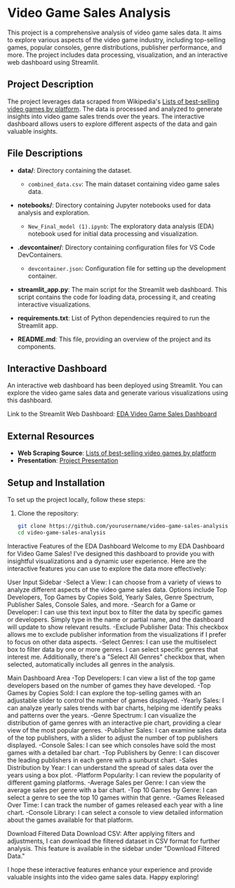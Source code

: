 # Video Game Sales Analysis

This project is a comprehensive analysis of video game sales data. It aims to explore various aspects of the video game industry, including top-selling games, popular consoles, genre distributions, publisher performance, and more. The project includes data processing, visualization, and an interactive web dashboard using Streamlit.

## Project Description

The project leverages data scraped from Wikipedia's [Lists of best-selling video games by platform](https://en.wikipedia.org/wiki/Lists_of_best-selling_video_games_by_platform). The data is processed and analyzed to generate insights into video game sales trends over the years. The interactive dashboard allows users to explore different aspects of the data and gain valuable insights.

## File Descriptions

- **data/**: Directory containing the dataset.
  - `combined_data.csv`: The main dataset containing video game sales data.

- **notebooks/**: Directory containing Jupyter notebooks used for data analysis and exploration.
  - `New_Final_model (1).ipynb`: The exploratory data analysis (EDA) notebook used for initial data processing and visualization.

- **.devcontainer/**: Directory containing configuration files for VS Code DevContainers.
  - `devcontainer.json`: Configuration file for setting up the development container.

- **streamlit_app.py**: The main script for the Streamlit web dashboard. This script contains the code for loading data, processing it, and creating interactive visualizations.

- **requirements.txt**: List of Python dependencies required to run the Streamlit app.

- **README.md**: This file, providing an overview of the project and its components.

## Interactive Dashboard

An interactive web dashboard has been deployed using Streamlit. You can explore the video game sales data and generate various visualizations using this dashboard. 

Link to the Streamlit Web Dashboard: [EDA Video Game Sales Dashboard](https://eda-video-game-sales-e62yhneguus.streamlit.app/)

## External Resources

- **Web Scraping Source**: [Lists of best-selling video games by platform](https://en.wikipedia.org/wiki/Lists_of_best-selling_video_games_by_platform)
- **Presentation**: [Project Presentation](https://docs.google.com/presentation/d/1GjavJkq9Dl7sl05pipuXQW2MYMZuCOhPyc7Ei-frwSI/edit?usp=sharing)

## Setup and Installation

To set up the project locally, follow these steps:

1. Clone the repository:
   ```bash
   git clone https://github.com/yourusername/video-game-sales-analysis.git
   cd video-game-sales-analysis


Interactive Features of the EDA Dashboard
Welcome to my EDA Dashboard for Video Game Sales! I've designed this dashboard to provide you with insightful visualizations and a dynamic user experience. Here are the interactive features you can use to explore the data more effectively:

User Input Sidebar
-Select a View: I can choose from a variety of views to analyze different aspects of the video game sales data. Options include Top Developers, Top Games by Copies Sold, Yearly Sales, Genre Spectrum, Publisher Sales, Console Sales, and more.
-Search for a Game or Developer: I can use this text input box to filter the data by specific games or developers. Simply type in the name or partial name, and the dashboard will update to show relevant results.
-Exclude Publisher Data: This checkbox allows me to exclude publisher information from the visualizations if I prefer to focus on other data aspects.
-Select Genres: I can use the multiselect box to filter data by one or more genres. I can select specific genres that interest me. Additionally, there's a "Select All Genres" checkbox that, when selected, automatically includes all genres in the analysis.


Main Dashboard Area
-Top Developers: I can view a list of the top game developers based on the number of games they have developed.
-Top Games by Copies Sold: I can explore the top-selling games with an adjustable slider to control the number of games displayed.
-Yearly Sales: I can analyze yearly sales trends with bar charts, helping me identify peaks and patterns over the years.
-Genre Spectrum: I can visualize the distribution of game genres with an interactive pie chart, providing a clear view of the most popular genres.
-Publisher Sales: I can examine sales data of the top publishers, with a slider to adjust the number of top publishers displayed.
-Console Sales: I can see which consoles have sold the most games with a detailed bar chart.
-Top Publishers by Genre: I can discover the leading publishers in each genre with a sunburst chart.
-Sales Distribution by Year: I can understand the spread of sales data over the years using a box plot.
-Platform Popularity: I can review the popularity of different gaming platforms.
-Average Sales per Genre: I can view the average sales per genre with a bar chart.
-Top 10 Games by Genre: I can select a genre to see the top 10 games within that genre.
-Games Released Over Time: I can track the number of games released each year with a line chart.
-Console Library: I can select a console to view detailed information about the games available for that platform.


Download Filtered Data
Download CSV: After applying filters and adjustments, I can download the filtered dataset in CSV format for further analysis. This feature is available in the sidebar under "Download Filtered Data."


I hope these interactive features enhance your experience and provide valuable insights into the video game sales data. Happy exploring!